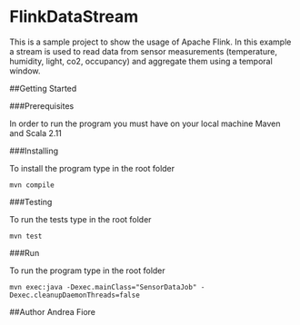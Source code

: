 # FlinkDataStream
This is a sample project to show the usage of Apache Flink.
In this example a stream is used to read data from sensor measurements (temperature, humidity, light, co2, occupancy) 
and aggregate them using a temporal window.

##Getting Started

###Prerequisites

In order to run the program you must have on your local machine Maven and Scala 2.11

###Installing

To install the program type in the root folder

```
mvn compile
```

###Testing

To run the tests type in the root folder

```
mvn test
```

###Run

To run the program type in the root folder
```
mvn exec:java -Dexec.mainClass="SensorDataJob" -Dexec.cleanupDaemonThreads=false
```

##Author
Andrea Fiore